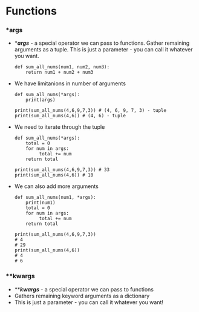 # Functions

### *args

- ****args*** - a special operator we can pass to functions. Gather remaining arguments as a tuple. This is just a parameter - you can call it whatever you want.

      def sum_all_nums(num1, num2, num3):
          return num1 + num2 + num3

- We have limitanions in number of arguments

      def sum_all_nums(*args):
          print(args)

      print(sum_all_nums(4,6,9,7,3)) # (4, 6, 9, 7, 3) - tuple
      print(sum_all_nums(4,6)) # (4, 6) - tuple

- We need to iterate through the tuple

      def sum_all_nums(*args):
          total = 0
          for num in args:
               total += num
          return total

      print(sum_all_nums(4,6,9,7,3)) # 33
      print(sum_all_nums(4,6)) # 10

- We can also add more arguments

      def sum_all_nums(num1, *args):
          print(num1)
          total = 0
          for num in args:
               total += num
          return total

      print(sum_all_nums(4,6,9,7,3)) 
      # 4
      # 29
      print(sum_all_nums(4,6)) 
      # 4
      # 6

### **kwargs

- *****kwargs*** - a special operator we can pass to functions
- Gathers remaining keyword arguments as a dictionary
- This is just a parameter - you can call it whatever you want!

